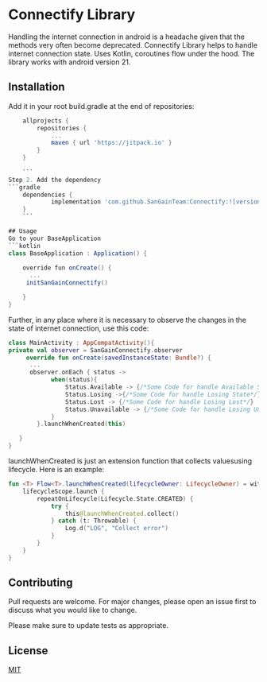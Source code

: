 # Connectify Library

Handling the internet connection in android is a headache given that the methods very often become deprecated. Connectify Library helps to handle internet connection state. Uses Kotlin, coroutines flow under the hood. 
The library works with android version 21.
## Installation

Add it in your root build.gradle at the end of repositories:


```gradle
	allprojects {
		repositories {
			...
			maven { url 'https://jitpack.io' }
		}
	}
	
	```
Step 2. Add the dependency
```gradle
	dependencies {
	        implementation 'com.github.SanGainTeam:Connectify:![version]'
	}
	```

## Usage
Go to your BaseApplication
```kotlin
class BaseApplication : Application() {
    
    override fun onCreate() {
      ...
     initSanGainConnectify()

    }
}
```
Further, in any place where it is necessary to observe the changes in the state of internet connection, use this code:

```kotlin
class MainActivity : AppCompatActivity(){
private val observer = SanGainConnectify.observer
     override fun onCreate(savedInstanceState: Bundle?) {
      ...
      observer.onEach { status ->
            when(status){
                Status.Available -> {/*Some Code for handle Available State*/}
                Status.Losing ->{/*Some Code for handle Losing State*/}
                Status.Lost -> {/*Some Code for handle Losing Lost*/}
                Status.Unavailable -> {/*Some Code for handle Losing Unavailable*/}
            }
        }.launchWhenCreated(this)

   }
}
```
launchWhenCreated is just an extension function that collects values ​​using lifecycle.
Here is an example:

```kotlin
fun <T> Flow<T>.launchWhenCreated(lifecycleOwner: LifecycleOwner) = with(lifecycleOwner) {
    lifecycleScope.launch {
        repeatOnLifecycle(Lifecycle.State.CREATED) {
            try {
                this@launchWhenCreated.collect()
            } catch (t: Throwable) {
                Log.d("LOG", "Collect error")
            }
        }
    }
}

```


## Contributing

Pull requests are welcome. For major changes, please open an issue first
to discuss what you would like to change.

Please make sure to update tests as appropriate.

## License

[MIT](https://choosealicense.com/licenses/mit/)
